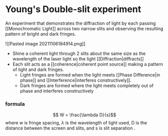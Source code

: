 # Young's Double-slit experiment
An experiment that demonstrates the diffraction of light by each passing [[Monochromatic Light]] across two narrow slits and observing the resulting pattern of bright and dark fringes.

![[Pasted image 20211106184914.png]]

- Shine a coherent light through 2 slits about the same size as the wavelength of the laser light so the light [[Diffraction|diffracts]]
- Each slit acts as a [[coherence|coherent point source]] making a pattern of light and dark fringes. 
	- Light fringes are formed when the light meets [[Phase Difference|in phase]] and [[Interference|interferes constructively]]. 
	- Dark fringes are formed where the light meets completely out of phase and interferes constructively 
	
### formula
$$ W = \frac{\lambda D}{s}$$
where w is fringe spacing, $\lambda$ is the wavelength of light used, D is the distance between the screen and slits, and s is slit separation .